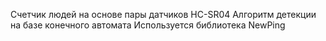 Счетчик людей на основе пары датчиков HC-SR04
Алгоритм детекции на базе конечного автомата
Используется библиотека NewPing
